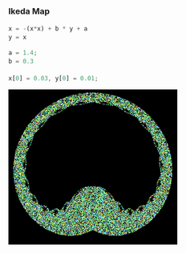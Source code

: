 ### Ikeda Map

 ```js
x = -(x*x) + b * y + a
y = x
```
```js
a = 1.4;
b = 0.3

x[0] = 0.03, y[0] = 0.01;
```

![samplegif](sample.gif)

